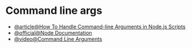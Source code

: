 # Command line args

- [@article@How To Handle Command-line Arguments in Node.js Scripts](https://www.digitalocean.com/community/tutorials/nodejs-command-line-arguments-node-scripts)
- [@official@Node Documentation](https://nodejs.org/docs/latest/api/process.html#processargv)
- [@video@Command Line Arguments ](https://youtu.be/5d7eltp0-xm)
